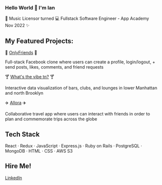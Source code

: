 ### Hello World 👋 I'm Ian

🎵 Music Licensor turned 💻 Fullstack Software Engineer - App Academy Nov 2022 ✨

## My Featured Projects:
👫 [OnlyFriends](https://onlyfriends24.herokuapp.com/) 👫

Full-stack Facebook clone where users can create a profile, login/logout, + send posts, likes, comments, and friend requests

🍸 [What's the vibe tn?](https://ianverger.github.io/Whats-the-vibe-tn/) 🍸

Interactive data visualization of bars, clubs, and lounges in lower Manhattan and north Brooklyn

✈️ [Allora](https://allora.onrender.com/) ✈️ 

Collaborative travel app where users can interact with friends in order to plan and commemorate trips across the globe

## Tech Stack
React · Redux · JavaScript · Express.js · Ruby on Rails · PostgreSQL · MongoDB · HTML · CSS · AWS S3

## Hire Me!
[LinkedIn](https://www.linkedin.com/in/ian-verger-02067951/)

<!--
**ianverger/ianverger** is a ✨ _special_ ✨ repository because its `README.md` (this file) appears on your GitHub profile.

Here are some ideas to get you started:

- 🔭 I’m currently working on ...
- 🌱 I’m currently learning ...
- 👯 I’m looking to collaborate on ...
- 🤔 I’m looking for help with ...
- 💬 Ask me about ...
- 📫 How to reach me: ...
- 😄 Pronouns: ...
- ⚡ Fun fact: ...
-->
